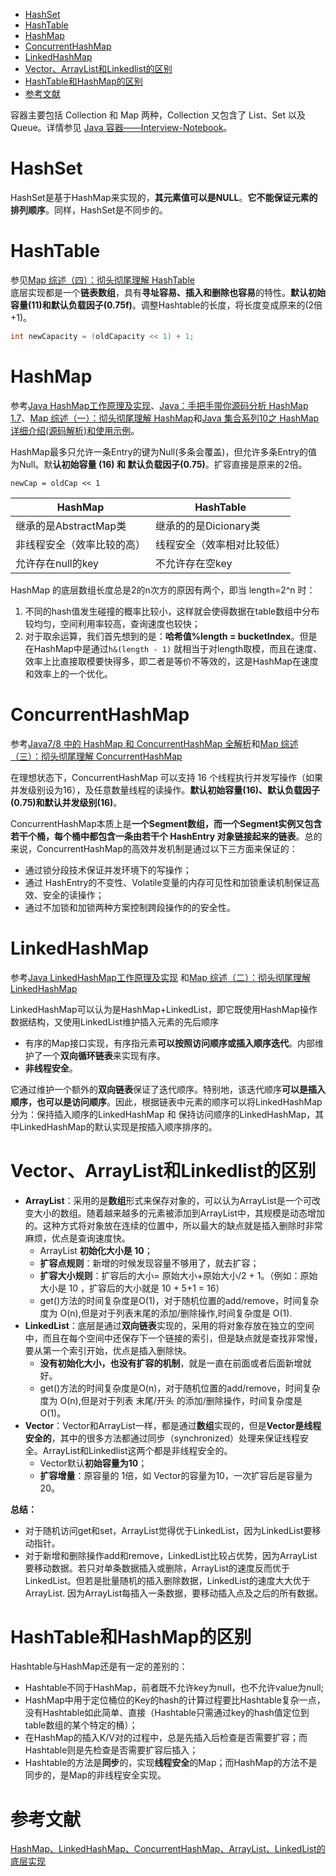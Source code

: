 * [HashSet](#hashset)
* [HashTable](#hashtable)
* [HashMap](#hashmap)
* [ConcurrentHashMap](#concurrenthashmap)
* [LinkedHashMap](#linkedhashmap)
* [Vector、ArrayList和Linkedlist的区别](#vectorarraylist和linkedlist的区别)
* [HashTable和HashMap的区别](#hashtable和hashmap的区别)
* [参考文献](#参考文献)

容器主要包括 Collection 和 Map 两种，Collection 又包含了 List、Set 以及 Queue。详情参见
[Java 容器——Interview-Notebook](https://github.com/CyC2018/Interview-Notebook/blob/master/notes/Java%20%E5%AE%B9%E5%99%A8.md#map)。

# HashSet
HashSet是基于HashMap来实现的，**其元素值可以是NULL**。**它不能保证元素的排列顺序**。同样，HashSet是不同步的。

# HashTable
参见[Map 综述（四）：彻头彻尾理解 HashTable](https://blog.csdn.net/justloveyou_/article/details/72862373)    
底层实现都是一个**链表数组**，具有**寻址容易、插入和删除也容易**的特性。**默认初始容量(11)和默认负载因子(0.75f)**。调整Hashtable的长度，将长度变成原来的(2倍+1)。

```java
int newCapacity = (oldCapacity << 1) + 1;
```

# HashMap
参考[Java HashMap工作原理及实现](https://yikun.github.io/2015/04/01/Java-HashMap%E5%B7%A5%E4%BD%9C%E5%8E%9F%E7%90%86%E5%8F%8A%E5%AE%9E%E7%8E%B0/)、[Java：手把手带你源码分析 HashMap 1.7](https://blog.csdn.net/carson_ho/article/details/79373026)、[Map 综述（一）：彻头彻尾理解 HashMap](https://blog.csdn.net/justloveyou_/article/details/62893086)和[Java 集合系列10之 HashMap详细介绍(源码解析)和使用示例](http://www.cnblogs.com/skywang12345/p/3310835.html)。   

HashMap最多只允许一条Entry的键为Null(多条会覆盖)，但允许多条Entry的值为Null。默**认初始容量 (16) 和 默认负载因子(0.75)**。扩容直接是原来的2倍。

```
newCap = oldCap << 1
```

HashMap | HashTable
---|---
继承的是AbstractMap类 | 继承的的是Dicionary类
非线程安全（效率比较的高） | 线程安全（效率相对比较低）
允许存在null的key | 不允许存在空key

HashMap 的底层数组长度总是2的n次方的原因有两个，即当 length=2^n 时：
1. 不同的hash值发生碰撞的概率比较小，这样就会使得数据在table数组中分布较均匀，空间利用率较高，查询速度也较快；
2. 对于取余运算，我们首先想到的是：**哈希值%length = bucketIndex**。但是在HashMap中是通过`h&(length - 1)` 就相当于对length取模，而且在速度、效率上比直接取模要快得多，即二者是等价不等效的，这是HashMap在速度和效率上的一个优化。

# ConcurrentHashMap
参考[Java7/8 中的 HashMap 和 ConcurrentHashMap 全解析](https://javadoop.com/post/hashmap)和[Map 综述（三）：彻头彻尾理解 ConcurrentHashMap](https://blog.csdn.net/justloveyou_/article/details/72783008)

在理想状态下，ConcurrentHashMap 可以支持 16 个线程执行并发写操作（如果并发级别设为16），及任意数量线程的读操作。**默认初始容量(16)、默认负载因子(0.75)和默认并发级别(16)**。       

ConcurrentHashMap本质上是**一个Segment数组，而一个Segment实例又包含若干个桶，每个桶中都包含一条由若干个 HashEntry 对象链接起来的链表**。总的来说，ConcurrentHashMap的高效并发机制是通过以下三方面来保证的：
- 通过锁分段技术保证并发环境下的写操作；
- 通过 HashEntry的不变性、Volatile变量的内存可见性和加锁重读机制保证高效、安全的读操作；
- 通过不加锁和加锁两种方案控制跨段操作的的安全性。



# LinkedHashMap
参考[Java LinkedHashMap工作原理及实现](https://yikun.github.io/2015/04/02/Java-LinkedHashMap%E5%B7%A5%E4%BD%9C%E5%8E%9F%E7%90%86%E5%8F%8A%E5%AE%9E%E7%8E%B0/) 和[Map 综述（二）：彻头彻尾理解 LinkedHashMap](https://blog.csdn.net/justloveyou_/article/details/71713781)   

LinkedHashMap可以认为是HashMap+LinkedList，即它既使用HashMap操作数据结构，又使用LinkedList维护插入元素的先后顺序

- 有序的Map接口实现，有序指元素**可以按照访问顺序或插入顺序迭代**。内部维护了一个**双向循环链表**来实现有序。
- **非线程安全**。

它通过维护一个额外的**双向链表**保证了迭代顺序。特别地，该迭代顺序**可以是插入顺序，也可以是访问顺序**。因此，根据链表中元素的顺序可以将LinkedHashMap分为：保持插入顺序的LinkedHashMap 和 保持访问顺序的LinkedHashMap，其中LinkedHashMap的默认实现是按插入顺序排序的。

# Vector、ArrayList和Linkedlist的区别
- **ArrayList**：采用的是**数组**形式来保存对象的，可以认为ArrayList是一个可改变大小的数组。随着越来越多的元素被添加到ArrayList中，其规模是动态增加的。这种方式将对象放在连续的位置中，所以最大的缺点就是插入删除时非常麻烦，优点是查询速度快。
    - ArrayList **初始化大小是 10**；
    - **扩容点规则**：新增的时候发现容量不够用了，就去扩容； 
    - **扩容大小规则**：扩容后的大小= 原始大小+原始大小/2 + 1。（例如：原始大小是 10 ，扩容后的大小就是 10 + 5+1 = 16）
    - get()方法的时间复杂度是O(1)，对于随机位置的add/remove，时间复杂度为 O(n),但是对于列表末尾的添加/删除操作,时间复杂度是 O(1).
- **LinkedList**：底层是通过**双向链表**实现的，采用的将对象存放在独立的空间中，而且在每个空间中还保存下一个链接的索引，但是缺点就是查找非常慢，要从第一个索引开始，优点是插入删除快。
    - **没有初始化大小，也没有扩容的机制**，就是一直在前面或者后面新增就好。
    - get()方法的时间复杂度是O(n)，对于随机位置的add/remove，时间复杂度为 O(n),但是对于列表 末尾/开头 的添加/删除操作，时间复杂度是 O(1)。
- **Vector**：Vector和ArrayList一样，都是通过**数组**实现的，但是**Vector是线程安全的**，其中的很多方法都通过同步（synchronized）处理来保证线程安全。ArrayList和Linkedlist这两个都是非线程安全的。
    - Vector默认**初始容量为10**；
    - **扩容增量**：原容量的 1倍，如 Vector的容量为10，一次扩容后是容量为20。

**总结：**
- 对于随机访问get和set，ArrayList觉得优于LinkedList，因为LinkedList要移动指针。
- 对于新增和删除操作add和remove，LinkedList比较占优势，因为ArrayList要移动数据。若只对单条数据插入或删除，ArrayList的速度反而优于LinkedList。但若是批量随机的插入删除数据，LinkedList的速度大大优于ArrayList. 因为ArrayList每插入一条数据，要移动插入点及之后的所有数据。

# HashTable和HashMap的区别
Hashtable与HashMap还是有一定的差别的：
- Hashtable不同于HashMap，前者既不允许key为null，也不允许value为null;
- HashMap中用于定位桶位的Key的hash的计算过程要比Hashtable复杂一点，没有Hashtable如此简单、直接（Hashtable只需通过key的hash值定位到table数组的某个特定的桶）；
- 在HashMap的插入K/V对的过程中，总是先插入后检查是否需要扩容；而Hashtable则是先检查是否需要扩容后插入；
- Hashtable的方法是**同步**的，实现**线程安全**的Map；而HashMap的方法不是同步的，是Map的非线程安全实现。

# 参考文献
[HashMap、LinkedHashMap、ConcurrentHashMap、ArrayList、LinkedList的底层实现](https://blog.csdn.net/baidu_28068985/article/details/78529246)
